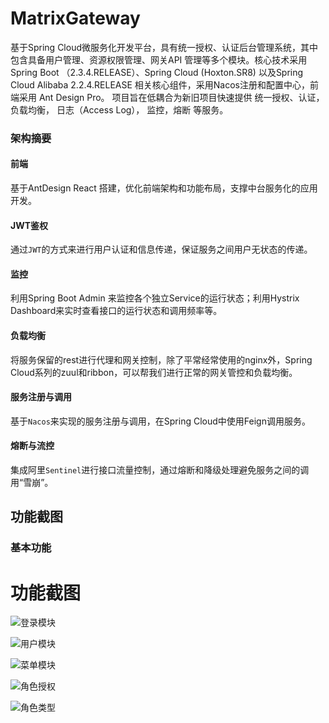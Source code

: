 # MatrixGateway
基于Spring Cloud微服务化开发平台，具有统一授权、认证后台管理系统，其中包含具备用户管理、资源权限管理、网关API 管理等多个模块。核心技术采用Spring Boot （2.3.4.RELEASE）、Spring Cloud (Hoxton.SR8) 以及Spring Cloud Alibaba 2.2.4.RELEASE 相关核心组件，采用Nacos注册和配置中心，前端采用 Ant Design Pro。 
项目旨在低耦合为新旧项目快速提供 统一授权、认证， 负载均衡， 日志（Access Log）， 监控，熔断 等服务。

### 架构摘要
#### 前端
基于AntDesign React 搭建，优化前端架构和功能布局，支撑中台服务化的应用开发。

#### JWT鉴权
通过`JWT`的方式来进行用户认证和信息传递，保证服务之间用户无状态的传递。

#### 监控
利用Spring Boot Admin 来监控各个独立Service的运行状态；利用Hystrix Dashboard来实时查看接口的运行状态和调用频率等。

#### 负载均衡
将服务保留的rest进行代理和网关控制，除了平常经常使用的nginx外，Spring Cloud系列的zuul和ribbon，可以帮我们进行正常的网关管控和负载均衡。 

#### 服务注册与调用
基于`Nacos`来实现的服务注册与调用，在Spring Cloud中使用Feign调用服务。

#### 熔断与流控
集成阿里`Sentinel`进行接口流量控制，通过熔断和降级处理避免服务之间的调用“雪崩”。

## 功能截图

### 基本功能
# 功能截图
![登录模块](http://matrix.xsocket.cn/media/file/bucket/acbd002a-f788-47fa-a113-4af2c2301b28/login_01.png "会员模块.png")

![用户模块](http://matrix.xsocket.cn/media/file/bucket/8e6872d2-6621-44bf-b48f-5864f05c4a47/index_01.png "会员模块.png")

![菜单模块](http://matrix.xsocket.cn/media/file/bucket/789e25ec-57d3-493c-ab20-7b94073e9e85/index_02.png "菜单模块.png")

![角色授权](http://matrix.xsocket.cn/media/file/bucket/293f827a-03d2-4ff1-a133-f9f2fd2ff5aa/index_03.png "角色授权.png")

![角色类型](http://matrix.xsocket.cn/media/file/bucket/9b08066b-797a-44cc-8b5c-1d8e9595249d/index_04.png "角色类型.png") 